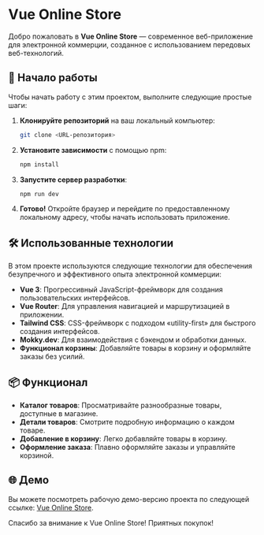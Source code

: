 # Vue Online Store

Добро пожаловать в **Vue Online Store** — современное веб-приложение для электронной коммерции, созданное с использованием передовых веб-технологий.

## 🚀 Начало работы

Чтобы начать работу с этим проектом, выполните следующие простые шаги:

1. **Клонируйте репозиторий** на ваш локальный компьютер:
    ```bash
    git clone <URL-репозитория>
    ```

2. **Установите зависимости** с помощью npm:
    ```bash
    npm install
    ```

3. **Запустите сервер разработки**:
    ```bash
    npm run dev
    ```

4. **Готово!** Откройте браузер и перейдите по предоставленному локальному адресу, чтобы начать использовать приложение.

## 🛠️ Использованные технологии

В этом проекте используются следующие технологии для обеспечения безупречного и эффективного опыта электронной коммерции:

- **Vue 3**: Прогрессивный JavaScript-фреймворк для создания пользовательских интерфейсов.
- **Vue Router**: Для управления навигацией и маршрутизацией в приложении.
- **Tailwind CSS**: CSS-фреймворк с подходом «utility-first» для быстрого создания интерфейсов.
- **Mokky.dev**: Для взаимодействия с бэкендом и обработки данных.
- **Функционал корзины**: Добавляйте товары в корзину и оформляйте заказы без усилий.

## 📦 Функционал

- **Каталог товаров**: Просматривайте разнообразные товары, доступные в магазине.
- **Детали товаров**: Смотрите подробную информацию о каждом товаре.
- **Добавление в корзину**: Легко добавляйте товары в корзину.
- **Оформление заказа**: Плавно оформляйте заказы и управляйте корзиной.

## 🌐 Демо

Вы можете посмотреть рабочую демо-версию проекта по следующей ссылке: [Vue Online Store](https://vue-online-store.vercel.app/).

Спасибо за внимание к Vue Online Store! Приятных покупок!
